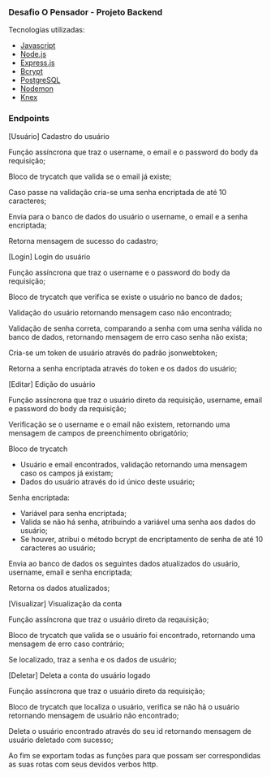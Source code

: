 <h3> Desafio O Pensador - Projeto Backend</h3>

Tecnologias utilizadas:

- <a href="https://javascript.info/document">Javascript</a>
- <a href="https://nodejs.org/en/docs/">Node.js</a>
- <a href="https://expressjs.com/">Express.js</a>
- <a href="https://www.npmjs.com/package/bcrypt">Bcrypt</a>
- <a href="https://www.postgresql.org/">PostgreSQL</a>
- <a href="https://www.npmjs.com/package/nodemon">Nodemon</a>
- <a href="https://knexjs.org/guide/query-builder.html#knex">Knex</a>

<h3> Endpoints </h3> 

[Usuário] Cadastro do usuário

Função assíncrona que traz o username, o email e o password do body da requisição;

Bloco de trycatch que valida se o email já existe;

Caso passe na validação cria-se uma senha encriptada de até 10 caracteres;

Envia para o banco de dados do usuário o username, o email e a senha encriptada;

Retorna mensagem de sucesso do cadastro;


[Login] Login do usuário 

Função assíncrona que traz o username e o password do body da requisição;

Bloco de trycatch que verifica se existe o usuário no banco de dados;

Validação do usuário retornando mensagem caso não encontrado;

Validação de senha correta, comparando a senha com uma senha válida no banco de dados, retornando mensagem de erro caso senha não exista;

Cria-se um token de usuário através do padrão jsonwebtoken;

Retorna a senha encriptada através do token e os dados do usuário;


[Editar] Edição do usuário 

Função assíncrona que traz o usuário direto da requisição, username, email e password do body da requisição; 

Verificação se o username e o email não existem, retornando uma mensagem de campos de preenchimento obrigatório;

Bloco de trycatch
- Usuário e email encontrados, validação retornando uma mensagem caso os campos já existam;
- Dados do usuário através do id único deste usuário;

Senha encriptada: 
- Variável para senha encriptada;
- Valida se não há senha, atribuindo a variável uma senha aos dados do usuário;
- Se houver, atribui o método bcrypt de encriptamento de senha de até 10 caracteres ao usuário;

Envia ao banco de dados os seguintes dados atualizados do usuário, username, email e senha encriptada;

Retorna os dados atualizados;

[Visualizar] Visualização da conta 

Função assíncrona que traz o usuário direto da reqauisição;

Bloco de trycatch que valida se o usuário foi encontrado, retornando uma mensagem de erro caso contrário;

Se localizado, traz a senha e os dados de usuário;


[Deletar] Deleta a conta  do usuário logado

Função assíncrona que traz o usuário direto da requisição;

Bloco de trycatch que localiza o usuário, verifica se não há o usuário retornando mensagem de usuário não encontrado; 

Deleta o usuário encontrado através do seu id retornando mensagem de usuário deletado com sucesso; 


Ao fim se exportam todas as funções para que possam ser correspondidas as suas rotas com seus devidos verbos http.
